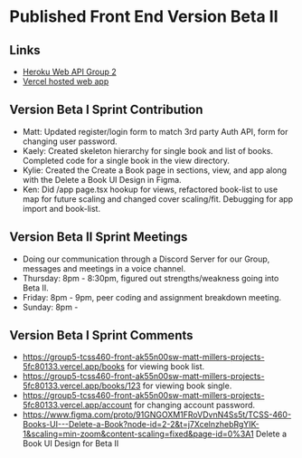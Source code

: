 # Published Front End Version Beta II
 
## Links
- [Heroku Web API Group 2](https://group2-tcss460-web-api-322094da8ec1.herokuapp.com/)
- [Vercel hosted web app](https://group5-tcss460-front-ak55n00sw-matt-millers-projects-5fc80133.vercel.app/)

## Version Beta I Sprint Contribution
- Matt: Updated register/login form to match 3rd party Auth API, form for changing user password.
- Kaely: Created skeleton hierarchy for single book and list of books. Completed code for a single book in the view directory.
- Kylie: Created the Create a Book page in sections, view, and app along with the Delete a Book UI Design in Figma.
- Ken: Did /app page.tsx hookup for views, refactored book-list to use map for future scaling and changed cover scaling/fit. Debugging for app import and book-list.

## Version Beta II Sprint Meetings
- Doing our communication through a Discord Server for our Group, messages and meetings in a voice channel.
- Thursday: 8pm - 8:30pm, figured out strengths/weakness going into Beta II.
- Friday: 8pm - 9pm, peer coding and assignment breakdown meeting.
- Sunday: 8pm - 

## Version Beta I Sprint Comments
- https://group5-tcss460-front-ak55n00sw-matt-millers-projects-5fc80133.vercel.app/books for viewing book list.
- https://group5-tcss460-front-ak55n00sw-matt-millers-projects-5fc80133.vercel.app/books/123 for viewing book single.
- https://group5-tcss460-front-ak55n00sw-matt-millers-projects-5fc80133.vercel.app/account for changing account password.
- https://www.figma.com/proto/91GNGOXM1FRoVDvnN4Ss5t/TCSS-460-Books-UI---Delete-a-Book?node-id=2-2&t=j7XcelnzhebRgYIK-1&scaling=min-zoom&content-scaling=fixed&page-id=0%3A1 Delete a Book UI Design for Beta II
